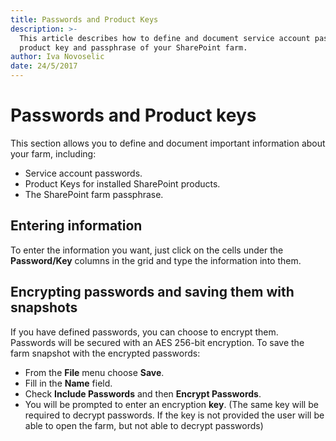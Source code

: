 ```yaml
---
title: Passwords and Product Keys
description: >-
  This article describes how to define and document service account passwords,
  product key and passphrase of your SharePoint farm.
author: Iva Novoselic
date: 24/5/2017
---
```


# Passwords and Product keys

This section allows you to define and document important information about your farm, including:

* Service account passwords.
* Product Keys for installed SharePoint products.
* The SharePoint farm passphrase.

## Entering information

To enter the information you want, just click on the cells under the **Password/Key** columns in the grid and type the information into them.

## Encrypting passwords and saving them with snapshots

If you have defined passwords, you can choose to encrypt them. Passwords will be secured with an AES 256-bit encryption. To save the farm snapshot with the encrypted passwords:

* From the **File** menu choose **Save**.
* Fill in the **Name** field.
* Check **Include Passwords** and then **Encrypt Passwords**.
* You will be prompted to enter an encryption **key**. \(The same key will be required to decrypt passwords. If the key is not provided the user will be able to open the farm, but not able to decrypt passwords\)

